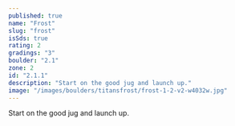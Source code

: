```yaml
---
published: true
name: "Frost"
slug: "frost"
isSds: true
rating: 2
gradings: "3"
boulder: "2.1"
zone: 2
id: "2.1.1"
description: "Start on the good jug and launch up."
image: "/images/boulders/titansfrost/frost-1-2-v2-w4032w.jpg"
---
```


Start on the good jug and launch up.
